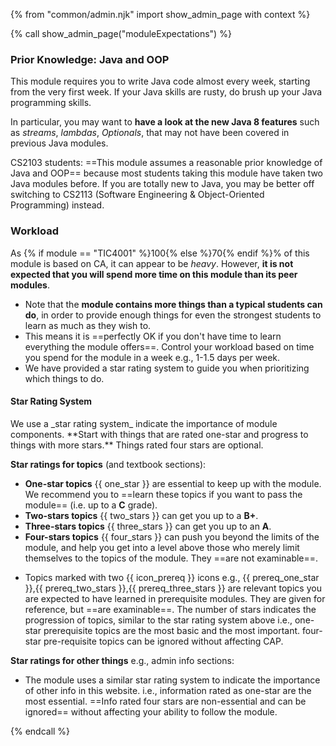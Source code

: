 {% from "common/admin.njk" import show_admin_page with context %}

{% call show_admin_page("moduleExpectations") %} 
<div id="main">

<span tags="m--cs2103">

### Prior Knowledge: Java and OOP

This module requires you to write Java code almost every week, starting from the very first week. If your Java skills are rusty, do brush up your Java programming skills.

In particular, you may want to **have a look at the new Java 8 features** such as _streams_, _lambdas_, _Optionals_, that may not have been covered in previous Java modules.

CS2103 students: ==This module assumes a reasonable prior knowledge of Java and OOP== because most students taking this module have taken two Java modules before. If you are totally new to Java, you may be better off switching to CS2113 (Software Engineering & Object-Oriented Programming) instead.
</span>

### Workload

As {% if module == "TIC4001" %}100{% else %}70{% endif %}% of this module is based on CA, it can appear to be _heavy_. However, **it is not expected that you will spend more time on this module than its <tooltip content="e.g., if this module is core for you, it should not take more time than other level 2 core modules in your program">peer modules</tooltip>**.
* Note that the **module contains more things than a typical students can do**, in order to provide enough things for even the strongest students to learn as much as they wish to. 
* This means it is ==perfectly OK if you don't have time to learn everything the module offers==. Control your workload based on time you spend for the module in a week e.g., 1-1.5 days per week.
* We have provided a star rating system to guide you when prioritizing which things to do.

<div id="starRatingSystem">

#### Star Rating System

<div class="indented">

<p class="lead"><md>We use a _star rating system_ indicate the importance of module components. **Start with things that are rated one-star and progress to things with more stars.** Things rated four stars are optional.</md></p>

**Star ratings for topics** (and textbook sections):

* **One-star topics** {{ one_star }} are essential to keep up with the module. We recommend you to ==learn these topics if you want to pass the module== (i.e. up to a **C** grade).
* **Two-stars topics** {{ two_stars }} can get you up to a **B+**.
* **Three-stars topics** {{ three_stars }} can get you up to an **A**.
* **Four-stars topics** {{ four_stars }} can push you beyond the limits of the module, and help you get into a level above those who merely limit themselves to the topics of the module. They ==are not examinable==.

<span tags="m--cs2103 m--tic2002 m--tic4001">

* Topics marked with two {{ icon_prereq }} icons e.g., {{ prereq_one_star }},{{ prereq_two_stars }},{{ prereq_three_stars }} are relevant topics you are expected to have learned in prerequisite modules. They are given for reference, but ==are examinable==. The number of stars indicates the progression of topics, similar to the star rating system above i.e., one-star prerequisite topics are the most basic and the most important. four-star pre-requisite topics can be ignored without affecting CAP.
</span>

**Star ratings for other things** e.g., admin info sections:

* The module uses a similar star rating system to indicate the importance of other info in this website. i.e., information rated as one-star are the most essential. ==Info rated four stars are non-essential and can be ignored== without affecting your ability to follow the module.

</div>
</div>

</div>

{% endcall %}
